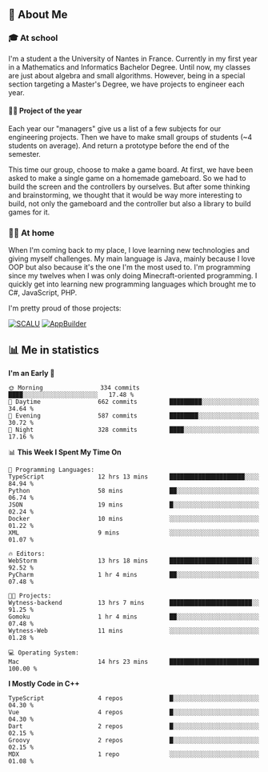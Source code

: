 ## 👀 About Me

### 🎓 At school

I'm a student a the University of Nantes in France. Currently in my first year in a Mathematics and Informatics Bachelor Degree. Until now, my classes are just about algebra and small algorithms. However, being in a special section targeting a Master's Degree, we have projects to engineer each year. 

#### 🔧🔬 Project of the year

Each year our "managers" give us a list of a few subjects for our engineering projects. Then we have to make small groups of students (~4 students on average). And return a prototype before the end of the semester.

This time our group, choose to make a game board. At first, we have been asked to make a single game on a homemade gameboard. So we had to build the screen and the controllers by ourselves. 
But after some thinking and brainstorming, we thought that it would be way more interesting to build, not only the gameboard and the controller but also a library to build games for it.

### 👨‍💻 At home

When I'm coming back to my place, I love learning new technologies and giving myself challenges. My main language is Java, mainly because I love OOP but also because it's the one I'm the most used to. I'm programming since my twelves when I was only doing Minecraft-oriented programming.  I quickly get into learning new programming languages which brought me to C#, JavaScript, PHP. 

I'm pretty proud of those projects:

[![SCALU](https://github-readme-stats.vercel.app/api/pin?username=renardfute&repo=SCALU)](https://github.com/renardfute/scalu)
[![AppBuilder](https://github-readme-stats.vercel.app/api/pin?username=pulsedev2&repo=AppBuilder)](https://github.com/pulsedev2/AppBuilder)

## 📊 Me in statistics
<!--START_SECTION:waka-->
**I'm an Early 🐤** 

```text
🌞 Morning                334 commits         ████░░░░░░░░░░░░░░░░░░░░░   17.48 % 
🌆 Daytime                662 commits         █████████░░░░░░░░░░░░░░░░   34.64 % 
🌃 Evening                587 commits         ████████░░░░░░░░░░░░░░░░░   30.72 % 
🌙 Night                  328 commits         ████░░░░░░░░░░░░░░░░░░░░░   17.16 % 
```


📊 **This Week I Spent My Time On** 

```text
💬 Programming Languages: 
TypeScript               12 hrs 13 mins      █████████████████████░░░░   84.94 % 
Python                   58 mins             ██░░░░░░░░░░░░░░░░░░░░░░░   06.74 % 
JSON                     19 mins             █░░░░░░░░░░░░░░░░░░░░░░░░   02.24 % 
Docker                   10 mins             ░░░░░░░░░░░░░░░░░░░░░░░░░   01.22 % 
XML                      9 mins              ░░░░░░░░░░░░░░░░░░░░░░░░░   01.07 % 

🔥 Editors: 
WebStorm                 13 hrs 18 mins      ███████████████████████░░   92.52 % 
PyCharm                  1 hr 4 mins         ██░░░░░░░░░░░░░░░░░░░░░░░   07.48 % 

🐱‍💻 Projects: 
Wytness-backend          13 hrs 7 mins       ███████████████████████░░   91.25 % 
Gomoku                   1 hr 4 mins         ██░░░░░░░░░░░░░░░░░░░░░░░   07.48 % 
Wytness-Web              11 mins             ░░░░░░░░░░░░░░░░░░░░░░░░░   01.28 % 

💻 Operating System: 
Mac                      14 hrs 23 mins      █████████████████████████   100.00 % 
```

**I Mostly Code in C++** 

```text
TypeScript               4 repos             █░░░░░░░░░░░░░░░░░░░░░░░░   04.30 % 
Vue                      4 repos             █░░░░░░░░░░░░░░░░░░░░░░░░   04.30 % 
Dart                     2 repos             █░░░░░░░░░░░░░░░░░░░░░░░░   02.15 % 
Groovy                   2 repos             █░░░░░░░░░░░░░░░░░░░░░░░░   02.15 % 
MDX                      1 repo              ░░░░░░░░░░░░░░░░░░░░░░░░░   01.08 % 
```




<!--END_SECTION:waka-->
